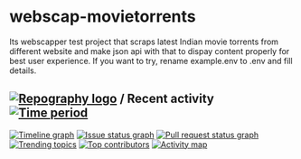 # webscap-movietorrents
Its webscapper test project that scraps latest Indian movie torrents  from different website and make json api with that to dispay content properly for best user experience. If you want to try, rename example.env to .env and fill details.

## [![Repography logo](https://images.repography.com/logo.svg)](https://repography.com) / Recent activity [![Time period](https://images.repography.com/35428199/sudheerneo/webscap-movietorrents/recent-activity/_60p67ceJg9uDcp4I6oS1ga0ww3UX_SDz6XckpH1zH8/S_1FJNaXYzusVjlJNwNjU9SfwUPEAN4xt9UsudbHVNk_badge.svg)](https://repography.com)
[![Timeline graph](https://images.repography.com/35428199/sudheerneo/webscap-movietorrents/recent-activity/_60p67ceJg9uDcp4I6oS1ga0ww3UX_SDz6XckpH1zH8/S_1FJNaXYzusVjlJNwNjU9SfwUPEAN4xt9UsudbHVNk_timeline.svg)](https://github.com/sudheerneo/webscap-movietorrents/commits)
[![Issue status graph](https://images.repography.com/35428199/sudheerneo/webscap-movietorrents/recent-activity/_60p67ceJg9uDcp4I6oS1ga0ww3UX_SDz6XckpH1zH8/S_1FJNaXYzusVjlJNwNjU9SfwUPEAN4xt9UsudbHVNk_issues.svg)](https://github.com/sudheerneo/webscap-movietorrents/issues)
[![Pull request status graph](https://images.repography.com/35428199/sudheerneo/webscap-movietorrents/recent-activity/_60p67ceJg9uDcp4I6oS1ga0ww3UX_SDz6XckpH1zH8/S_1FJNaXYzusVjlJNwNjU9SfwUPEAN4xt9UsudbHVNk_prs.svg)](https://github.com/sudheerneo/webscap-movietorrents/pulls)
[![Trending topics](https://images.repography.com/35428199/sudheerneo/webscap-movietorrents/recent-activity/_60p67ceJg9uDcp4I6oS1ga0ww3UX_SDz6XckpH1zH8/S_1FJNaXYzusVjlJNwNjU9SfwUPEAN4xt9UsudbHVNk_words.svg)](https://github.com/sudheerneo/webscap-movietorrents/commits)
[![Top contributors](https://images.repography.com/35428199/sudheerneo/webscap-movietorrents/recent-activity/_60p67ceJg9uDcp4I6oS1ga0ww3UX_SDz6XckpH1zH8/S_1FJNaXYzusVjlJNwNjU9SfwUPEAN4xt9UsudbHVNk_users.svg)](https://github.com/sudheerneo/webscap-movietorrents/graphs/contributors)
[![Activity map](https://images.repography.com/35428199/sudheerneo/webscap-movietorrents/recent-activity/_60p67ceJg9uDcp4I6oS1ga0ww3UX_SDz6XckpH1zH8/S_1FJNaXYzusVjlJNwNjU9SfwUPEAN4xt9UsudbHVNk_map.svg)](https://github.com/sudheerneo/webscap-movietorrents/commits)

